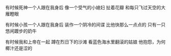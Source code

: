 
有时候死神一个人跟在我身后
像一个受气的小媳妇
扯着花瓣
和每只飞过天空的大雁瞪眼

有时候小孩一个人跟在我身后
装作一个阴冷的间谍
比他快那么一点点的
只有一只悠闲踱步的奶牛

有时候我和上帝在一起
蹲在烈日下的沙滩
看蓝色海水里翻滚的姑娘
他抱怨，为何椰汁还是涩的